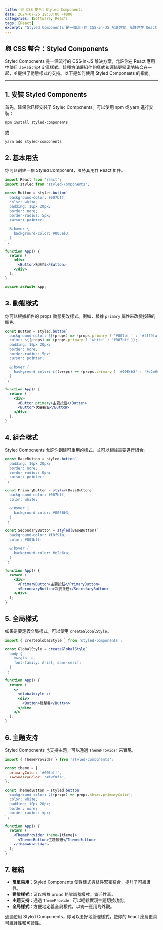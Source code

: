 ```yaml
---
title: 與 CSS 整合：Styled Components
date: 2024-07-26 19:00:00 +0800
categories: [Software, React]
tags: [React] 
excerpt: "Styled Components 是一個流行的 CSS-in-JS 解決方案，允許你在 React 應用中使用 JavaScript 定義樣式。這種方法讓組件的樣式和邏輯更緊密地結合在一起，並提供了動態樣式的支持"
---
```


## 與 CSS 整合：Styled Components

Styled Components 是一個流行的 CSS-in-JS 解決方案，允許你在 React 應用中使用 JavaScript 定義樣式。這種方法讓組件的樣式和邏輯更緊密地結合在一起，並提供了動態樣式的支持。以下是如何使用 Styled Components 的指南。

---

## 1. 安裝 Styled Components

首先，確保你已經安裝了 Styled Components。可以使用 npm 或 yarn 進行安裝：

```bash
npm install styled-components
```

或

```bash
yarn add styled-components
```

## 2. 基本用法

你可以創建一個 Styled Component，並將其用作 React 組件。

```jsx
import React from 'react';
import styled from 'styled-components';

const Button = styled.button`
  background-color: #007bff;
  color: white;
  padding: 10px 20px;
  border: none;
  border-radius: 5px;
  cursor: pointer;

  &:hover {
    background-color: #0056b3;
  }
`;

function App() {
  return (
    <div>
      <Button>點擊我</Button>
    </div>
  );
}

export default App;
```

## 3. 動態樣式

你可以根據組件的 props 動態更改樣式。例如，根據 `primary` 屬性來改變按鈕的顏色：

```jsx
const Button = styled.button`
  background-color: ${(props) => (props.primary ? '#007bff' : '#f8f9fa')};
  color: ${(props) => (props.primary ? 'white' : '#007bff')};
  padding: 10px 20px;
  border: none;
  border-radius: 5px;
  cursor: pointer;

  &:hover {
    background-color: ${(props) => (props.primary ? '#0056b3' : '#e2e6ea')};
  }
`;

function App() {
  return (
    <div>
      <Button primary>主要按鈕</Button>
      <Button>次要按鈕</Button>
    </div>
  );
}
```

## 4. 組合樣式

Styled Components 允許你創建可重用的樣式，並可以根據需要進行組合。

```jsx
const BaseButton = styled.button`
  padding: 10px 20px;
  border: none;
  border-radius: 5px;
  cursor: pointer;
`;

const PrimaryButton = styled(BaseButton)`
  background-color: #007bff;
  color: white;

  &:hover {
    background-color: #0056b3;
  }
`;

const SecondaryButton = styled(BaseButton)`
  background-color: #f8f9fa;
  color: #007bff;

  &:hover {
    background-color: #e2e6ea;
  }
`;

function App() {
  return (
    <div>
      <PrimaryButton>主要按鈕</PrimaryButton>
      <SecondaryButton>次要按鈕</SecondaryButton>
    </div>
  );
}
```

## 5. 全局樣式

如果需要定義全局樣式，可以使用 `createGlobalStyle`。

```jsx
import { createGlobalStyle } from 'styled-components';

const GlobalStyle = createGlobalStyle`
  body {
    margin: 0;
    font-family: Arial, sans-serif;
  }
`;

function App() {
  return (
    <>
      <GlobalStyle />
      <div>
        <Button>點擊我</Button>
      </div>
    </>
  );
}
```

## 6. 主題支持

Styled Components 也支持主題，可以通過 `ThemeProvider` 來實現。

```jsx
import { ThemeProvider } from 'styled-components';

const theme = {
  primaryColor: '#007bff',
  secondaryColor: '#f8f9fa',
};

const ThemedButton = styled.button`
  background-color: ${(props) => props.theme.primaryColor};
  color: white;
  padding: 10px 20px;
  border: none;
  border-radius: 5px;
`;

function App() {
  return (
    <ThemeProvider theme={theme}>
      <ThemedButton>主題按鈕</ThemedButton>
    </ThemeProvider>
  );
}
```

## 7. 總結

- **簡單易用**：Styled Components 使得樣式與組件緊密結合，提升了可維護性。
- **動態樣式**：可以根據 props 動態調整樣式，靈活性高。
- **主題支持**：通過 `ThemeProvider` 可以輕鬆實現主題切換功能。
- **全局樣式**：方便地定義全局樣式，以統一應用的外觀。

通過使用 Styled Components，你可以更好地管理樣式，使你的 React 應用更具可維護性和可讀性。
